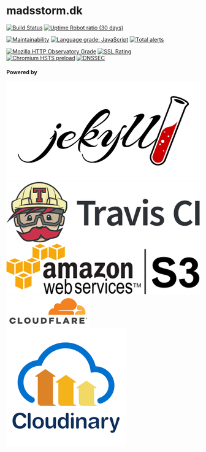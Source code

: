 # madsstorm.dk

[![Build Status](https://travis-ci.org/madsstorm/madsstorm.dk.svg?branch=master)](https://travis-ci.org/madsstorm/madsstorm.dk)
[![Uptime Robot ratio (30 days)](https://img.shields.io/uptimerobot/ratio/m782640528-9c7f88d1914bf3b2710ddd5b.svg?style=popout)](https://uptimerobot.com/dashboard.php#782640528)

[![Maintainability](https://api.codeclimate.com/v1/badges/0f0c0fa3435cdea031eb/maintainability)](https://codeclimate.com/github/madsstorm/madsstorm.dk/maintainability)
[![Language grade: JavaScript](https://img.shields.io/lgtm/grade/javascript/g/madsstorm/madsstorm.dk.svg?logo=lgtm&logoWidth=18)](https://lgtm.com/projects/g/madsstorm/madsstorm.dk/context:javascript)
[![Total alerts](https://img.shields.io/lgtm/alerts/g/madsstorm/madsstorm.dk.svg?logo=lgtm&logoWidth=18)](https://lgtm.com/projects/g/madsstorm/madsstorm.dk/alerts/)

[![Mozilla HTTP Observatory Grade](https://img.shields.io/mozilla-observatory/grade/madsstorm.dk.svg?style=popout)](https://observatory.mozilla.org/analyze/madsstorm.dk)
[![SSL Rating](https://sslbadge.org/?domain=madsstorm.dk)](https://www.ssllabs.com/ssltest/analyze.html?d=madsstorm.dk)
[![Chromium HSTS preload](https://img.shields.io/hsts/preload/madsstorm.dk.svg?style=popout)](https://hstspreload.org/)
[![DNSSEC](https://img.shields.io/badge/DNSSEC-active-brightgreen.svg)](http://dnsviz.net/d/madsstorm.dk/dnssec/)

#### Powered by
<div><a href="https://jekyllrb.com" rel="nofollow"><img src="/github_doc/jekyll-logo-black-red-transparent.png"/></a></div>
<div><a href="https://travis-ci.org" rel="nofollow"><img src="/github_doc/TravisCI-Full-Color.png"/></a></div>
<div><a href="https://aws.amazon.com/s3" rel="nofollow"><img src="/github_doc/amazon-s3-default.svg"/></a></div>
<div><a href="https://www.cloudflare.com/" rel="nofollow"><img src="/github_doc/logo-cloudflare-dark.svg"/></a></div>
<div><a href="https://cloudinary.com/" rel="nofollow"><img src="/github_doc/cloudinary_vertical_logo_for_white_bg.svg"/></a></div>
